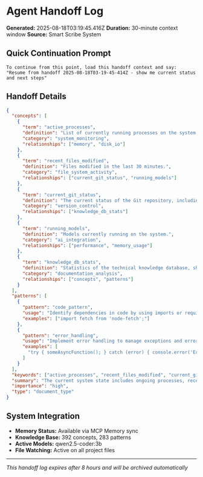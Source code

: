 # Agent Handoff Log

**Generated:** 2025-08-18T03:19:45.416Z
**Duration:** 30-minute context window
**Source:** Smart Scribe System

## Quick Continuation Prompt

```
To continue from this point, load this handoff context and say:
"Resume from handoff 2025-08-18T03-19-45-414Z - show me current status and next steps"
```

## Handoff Details

```json
{
  "concepts": [
    {
      "term": "active_processes",
      "definition": "List of currently running processes on the system.",
      "category": "system_monitoring",
      "relationships": ["memory", "disk_io"]
    },
    {
      "term": "recent_files_modified",
      "definition": "Files modified in the last 30 minutes.",
      "category": "file_system_activity",
      "relationships": ["current_git_status", "running_models"]
    },
    {
      "term": "current_git_status",
      "definition": "The current status of the Git repository, including modified files and potential untracked changes.",
      "category": "version_control",
      "relationships": ["knowledge_db_stats"]
    },
    {
      "term": "running_models",
      "definition": "Models currently running on the system.",
      "category": "ai_integration",
      "relationships": ["performance", "memory_usage"]
    },
    {
      "term": "knowledge_db_stats",
      "definition": "Statistics of the technical knowledge database, showing the number of concepts and patterns present.",
      "category": "documentation_analysis",
      "relationships": ["concepts", "patterns"]
    }
  ],
  "patterns": [
    {
      "pattern": "code_pattern",
      "usage": "Identify dependencies in code by using imports or require statements.",
      "examples": ["import fetch from 'node-fetch';"]
    },
    {
      "pattern": "error_handling",
      "usage": "Implement error handling to manage exceptions and errors gracefully.",
      "examples": [
        "try { someAsyncFunction(); } catch (error) { console.error('Error:', error); }"
      ]
    }
  ],
  "keywords": ["active_processes", "recent_files_modified", "current_git_status", "running_models", "knowledge_db_stats"],
  "summary": "The current system state includes ongoing processes, recent file modifications, Git status, running AI models, and technical knowledge database statistics. Recent decisions have involved optimizing the system's performance and memory usage through better error handling practices. Users prefer to keep track of changes in code files and run diagnostics on the Git repository. Important discoveries include issues with API key management and concerns about scalability and logging. Next steps should focus on refining error patterns and optimizing memory management.",
  "importance": "high",
  "type": "document_type"
}
```

## System Integration

- **Memory Status:** Available via MCP Memory sync
- **Knowledge Base:** 392 concepts, 283 patterns
- **Active Models:** qwen2.5-coder:3b
- **File Watching:** Active on all project files

---
*This handoff log expires after 8 hours and will be archived automatically*
